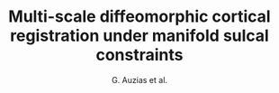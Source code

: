 ---
cat: gaia
subcat: architecture
bestof: false
author: G. Auzias et al.
title: Multi-scale diffeomorphic cortical registration under manifold sulcal constraints
year: 2008
type: misc
---